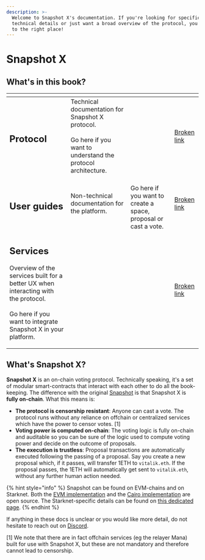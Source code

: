 ```yaml
---
description: >-
  Welcome to Snapshot X's documentation. If you're looking for specific
  technical details or just want a broad overview of the protocol, you've come
  to the right place!
---
```


# Snapshot X

## What's in this book?

<table data-view="cards"><thead><tr><th></th><th></th><th></th><th data-hidden data-card-target data-type="content-ref"></th></tr></thead><tbody><tr><td><h2>Protocol</h2></td><td>Technical documentation for Snapshot X protocol.<br><br>Go here if you want to understand the protocol architecture.</td><td></td><td><a href="broken-reference">Broken link</a></td></tr><tr><td><h2>User guides</h2></td><td>Non-technical documentation for the platform.</td><td><br>Go here if you want to create a space, proposal or cast a vote.</td><td><a href="broken-reference">Broken link</a></td></tr><tr><td><h2>Services</h2><p>Overview of the services built for a better UX when interacting with the protocol.<br><br>Go here if you want to integrate Snapshot X in your platform.<br></p></td><td></td><td></td><td><a href="broken-reference">Broken link</a></td></tr></tbody></table>

## What's Snapshot X?

**Snapshot X** is an on-chain voting protocol. Technically speaking, it's a set of modular smart-contracts that interact with each other to do all the book-keeping. The difference with the original [Snapshot](https://snapshot.org) is that Snapshot X is **fully on-chain**. What this means is:

* **The protocol is censorship resistant**: Anyone can cast a vote. The protocol runs without any reliance on offchain or centralized services which have the power to censor votes. \[1]
* **Voting power is computed on-chain**: The voting logic is fully on-chain and auditable so you can be sure of the logic used to compute voting power and decide on the outcome of proposals.
* **The execution is trustless**: Proposal transactions are automatically executed following the passing of a proposal. Say you create a new proposal which, if it passes, will transfer 1ETH to `vitalik.eth`. If the proposal passes, the 1ETH will automatically get sent to `vitalik.eth`, without any further human action needed.

{% hint style="info" %}
Snapshot can be found on EVM-chains and on Starknet. Both the [EVM implementation](https://github.com/snapshot-labs/sx-evm)  and the [Cairo implementation](https://github.com/snapshot-labs/sx-starknet) are open source. The Starknet-specific details can be found on [this dedicated page](protocol/starknet-specifics.md).
{% endhint %}

If anything in these docs is unclear or you would like more detail, do not hesitate to reach out on [Discord](https://discord.gg/snapshot).

\[1] We note that there are in fact offchain services (eg the relayer Mana) built for use with Snapshot X, but these are not mandatory and therefore cannot lead to censorship.
